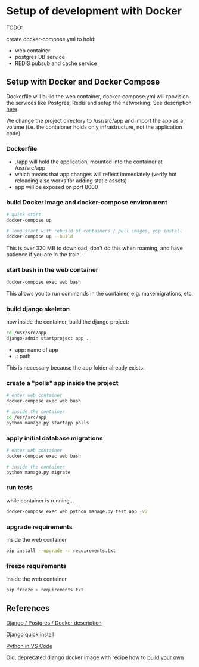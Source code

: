 # Setup of development with Docker

TODO:

create docker-compose.yml to hold:

- web container
- postgres DB service
- REDIS pubsub and cache service

## Setup with Docker and Docker Compose

Dockerfile will build the web container, docker-compose.yml will rpovision the services like Postgres, Redis and setup the networking. See description [here](https://docs.docker.com/compose/django/#create-a-django-project).

We change the project directory to /usr/src/app and import the app as a volume (i.e. the contaioner holds only infrastructure, not the application code)

### Dockerfile

- ./app will hold the application, mounted into the container at /usr/src/app
- which means that app changes will reflect immediately (verify hot reloading also works for adding static assets)
- app will be exposed on port 8000

### build Docker image and docker-compose environment

```bash
# quick start
docker-compose up

# long start with rebuild of containers / pull images, pip install
docker-compose up --build
```

This is over 320 MB to download, don't do this when roaming, and have patience if you are in the train...

### start bash in the web container

```bash
docker-compose exec web bash
```

This allows you to run commands in the container, e.g. makemigrations, etc.

### build django skeleton

now inside the container, build the django project:

```bash
cd /usr/src/app
django-admin startproject app .
```

- app: name of app
- .: path

This is necessary because the app folder already exists.

### create a "polls" app inside the project

```bash
# enter web container
docker-compose exec web bash

# inside the container
cd /usr/src/app
python manage.py startapp polls
```

### apply initial database migrations

```bash
# enter web container
docker-compose exec web bash

# inside the container
python manage.py migrate
```

### run tests

while container is running...

```bash
docker-compose exec web python manage.py test app -v2
```

### upgrade requirements

inside the web container

```bash
pip install --upgrade -r requirements.txt
```

### freeze requirements

inside the web container

```bash
pip freeze > requirements.txt
```


## References

[Django / Postgres / Docker description](https://docs.docker.com/compose/django/#create-a-django-project)

[Django quick install](https://docs.djangoproject.com/en/2.0/intro/install/)

[Python in VS Code](https://code.visualstudio.com/docs/languages/python)

Old, deprecated django docker image with recipe how to [build your own](https://hub.docker.com/_/django/)